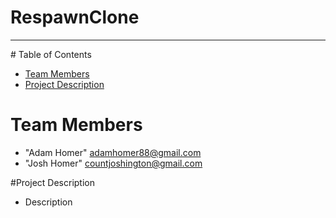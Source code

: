 # RespawnClone
<hr>
# Table of Contents

* [Team Members](#team-members)
* [Project Description](#project-description)

# <a name="team-members"></a>Team Members
* "Adam Homer" <adamhomer88@gmail.com>
* "Josh Homer" <countjoshington@gmail.com>

#<a name="project-description"></a>Project Description
* Description
